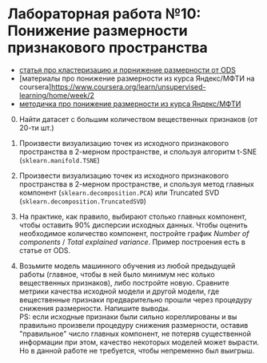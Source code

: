 # Лабораторная работа №10: Понижение размерности признакового пространства

- [статья про кластеризацию и порнижение размерности от ODS](https://habr.com/ru/company/ods/blog/325654/)
- [материалы про понижение размерности из курса Яндекс/МФТИ на coursera]https://www.coursera.org/learn/unsupervised-learning/home/week/2
- [методичка про понижение размерности из курса Яндекс/МФТИ](https://github.com/Tirren/data-analysis/blob/master/Machine%20learning/coursera/Notes/3%20%D0%BA%D1%83%D1%80%D1%81/2-1.Ponizhenie_razmernosti_i_otbor_priznakov.pdf)

0. Найти датасет с большим количеством вещественных признаков (от 20-ти шт.)

1. Произвести визуализацию точек из исходного признакового пространства в 2-мерном пространстве, и спользуя алгоритм t-SNE (`sklearn.manifold.TSNE`)

2. Произвести визуализацию точек из исходного признакового пространства в 2-мерном пространстве, и спользуя метод главных компонент (`sklearn.decomposition.PCA`) или Truncated SVD (`sklearn.decomposition.TruncatedSVD`)

3. На практике, как правило, выбирают столько главных компонент, чтобы оставить 90% дисперсии исходных данных. Чтобы оценить необходимое количество компонент, постройте график *Number of components* / *Total explained variance*. Пример построения есть в статье от ODS.

4. Возьмите модель машинного обучения из любой предыдущей работы (главное, чтобы в ней было минимум нес колько вещественных признаков), либо постройте новую. Сравните метрики качества исходной модели и другой модели, где вещественные признаки предварительно прошли через процедуру снижения размерности. Напишите выводы.  
PS: если исходные признаки были сильно кореллированы и вы правильно произвели процедуру снижения размерности, оставив "правильное" число главных компонент, не потеряв существенной информации при этом, качество некоторых моделей может вырасти. Но в данной работе не требуется, чтобы непременно был выигрыш.